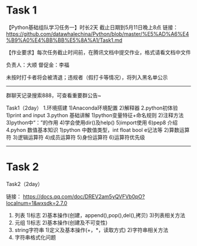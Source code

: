 # Task 1

【Python基础组队学习任务一】时长2天 截止日期到5月11日晚上8点
链接：
https://github.com/datawhalechina/Python/blob/master/%E5%AD%A6%E4%B9%A0%E4%BB%BB%E5%8A%A1/Task1.md

【作业要求】每次任务截止时间前，在腾讯文档中提交作业，格式请看文档中文件

负责人：大顺
督促金：李福

未按时打卡者将会被清退；违规者（假打卡等情况），将列入黑名单公示

---------------------------
群聊天记录搜索888，可查看重要群公告~

Task1（2day）
1.环境搭建
    1)Anaconda环境配置
    2)解释器
2.python初体验
    1)print and input
3.python 基础讲解
    1)python变量特征+命名规则
    2)注释方法
    3)python中“：”的作用
    4)学会使用dir()及help()
    5)import使用
    6)pep8 介绍
4.pyhon 数值基本知识
    1)python 中数值类型，int float bool e记法等
    2)算数运算符
    3)逻辑运算符
    4)成员运算符
    5)身份运算符
    6)运算符优先级

------

# Task 2

Task2（2day）

链接：
https://docs.qq.com/doc/DREV2am5yQVFVb0pO?localnum=1&wxsdk=2.7.0

1. 列表
    1)标志
    2)基本操作(创建，append(),pop(),del(),拷贝)
    3)列表相关方法
2. 元组
    1)标志
    2)基本操作(创建及不可变性)
3. string字符串
    1)定义及基本操作(+，*，读取方式)
    2)字符串相关方法
4. 字符串格式化问题
